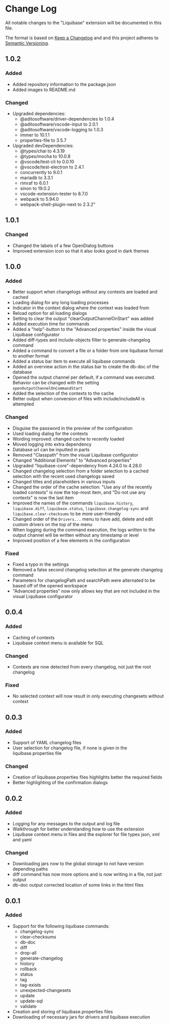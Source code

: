 # Change Log

All notable changes to the "Liquibase" extension will be documented in this file.

The format is based on [Keep a Changelog](http://keepachangelog.com/) and and this project adheres to [Semantic Versioning](https://semver.org/spec/v2.0.0.html).

## 1.0.2

### Added

- Added repository information to the package.json
- Added images to README.md

### Changed

- Upgraded dependencies:
  - @aditosoftware/driver-dependencies to 1.0.4
  - @aditosoftware/vscode-input to 2.0.1
  - @aditosoftware/vscode-logging to 1.0.3
  - immer to 10.1.1
  - properties-file to 3.5.7
- Upgraded devDependencies:
  - @types/chai to 4.3.19
  - @types/mocha to 10.0.8
  - @vscode/test-cli to 0.0.10
  - @vscode/test-electron to 2.4.1
  - concurrently to 9.0.1
  - mariadb to 3.3.1
  - rimraf to 6.0.1
  - sinon to 19.0.2
  - vscode-extension-tester to 8.7.0
  - webpack to 5.94.0
  - webpack-shell-plugin-next to 2.3.2"

## 1.0.1

### Changed

- Changed the labels of a few OpenDialog buttons
- Improved extension icon so that it also looks good in dark themes

## 1.0.0

### Added

- Better support when changelogs without any contexts are loaded and cached
- Loading dialog for any long loading processes
- Indicator in the context dialog where the context was loaded from
- Reload option for all loading dialogs
- Setting to clear the output "clearOutputChannelOnStart" was added
- Added execution time for commands
- Added a "help"-button to the "Advanced properties" inside the visual Liquibase configurator
- Added diff-types and include-objects filter to generate-changelog command
- Added a command to convert a file or a folder from one liquibase format to another format
- Added a status bar item to execute all liquibase commands
- Added an overview action in the status bar to create the db-doc of the database
- Opened the output channel per default, if a command was executed. Behavior can be changed with the setting `openOutputChannelOnCommandStart`
- Added the selection of the contexts to the cache
- Better output when conversion of files with include/includeAll is attempted

### Changed

- Disguise the password in the preview of the configuration
- Used loading dialog for the contexts
- Wording improved: changed cache to recently loaded
- Moved logging into extra dependency
- Database url can be inputted in parts
- Removed "Classpath" from the visual Liquibase configurator
- Changed "Additional Elements" to "Advanced properties"
- Upgraded "liquibase-core"-dependency from 4.24.0 to 4.28.0
- Changed changelog selection from a folder selection to a cached selection with the recent used changelogs saved
- Changed titles and placeholders in various inputs
- Changed the order of the cache selection: "Use any of the recently loaded contexts" is now the top-most item, and "Do not use any contexts" is now the last item
- Improved the names of the commands `liquibase.history`, `liquibase.diff`, `liquibase.status`, `liquibase.changelog-sync` and `liquibase.clear-checksums` to be more user-friendly
- Changed order of the `Drivers...` menu to have add, delete and edit custom drivers on the top of the menu
- When logging during the command execution, the logs written to the output channel will be written without any timestamp or level
- Improved position of a few elements in the configuration

### Fixed

- Fixed a typo in the settings
- Removed a false second changelog selection at the generate changelog command
- Parameters for changelogPath and searchPath were alternated to be based off of the opened workspace
- "Advanced properties" now only allows key that are not included in the visual Liquibase configurator

## 0.0.4

### Added

- Caching of contexts
- Liquibase context menu is available for SQL

### Changed

- Contexts are now detected from every changelog, not just the root changelog

### Fixed

- No selected context will now result in only executing changesets without context

## 0.0.3

### Added

- Support of YAML changelog files
- User selection for changelog file, if none is given in the liquibase.properties file

### Changed

- Creation of liquibase.properties files highlights better the required fields
- Better highlighting of the confirmation dialogs

## 0.0.2

### Added

- Logging for any messages to the output and log file
- Walkthrough for better understanding how to use the extension
- Liquibase context menu in files and the explorer for file types json, xml and yaml

### Changed

- Downloading jars now to the global storage to not have version depending paths
- diff command has now more options and is now writing in a file, not just output
- db-doc output corrected location of some links in the html files

## 0.0.1

### Added

- Support for the following liquibase commands:
  - changelog-sync
  - clear-checksums
  - db-doc
  - diff
  - drop-all
  - generate-changelog
  - history
  - rollback
  - status
  - tag
  - tag-exists
  - unexpected-changesets
  - update
  - update-sql
  - validate
- Creation and storing of liquibase.properties files
- Downloading of necessary jars for drivers and liquibase execution
